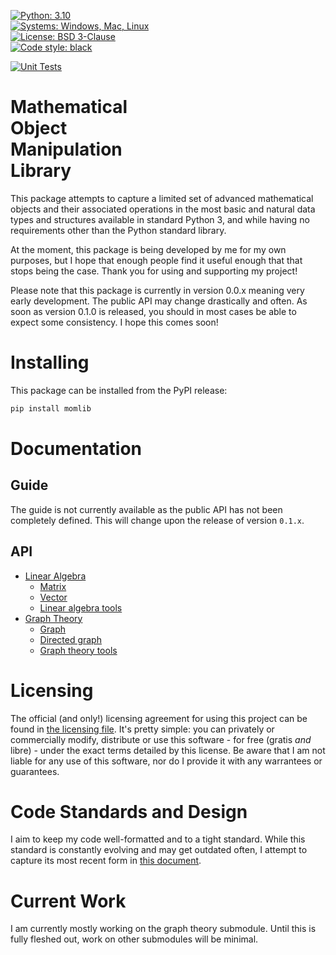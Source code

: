 [![Python: 3.10](https://img.shields.io/badge/Python-3.10-blue.svg)](https://www.python.org/)  
[![Systems: Windows, Mac, Linux](https://img.shields.io/badge/Systems-Windows%2C%20Mac%2C%20Linux-blue.svg)]()  
[![License: BSD 3-Clause](https://img.shields.io/badge/License-BSD_3--Clause-blue.svg)](https://opensource.org/licenses/BSD-3-Clause)  
[![Code style: black](https://img.shields.io/badge/Style-Black%2C%20PEP--8-blue.svg)](https://github.com/psf/black)  

[![Unit Tests](https://github.com/B-Roux/momlib/actions/workflows/tests.yml/badge.svg)](https://github.com/B-Roux/momlib/actions/workflows/tests.yml)  

# Mathematical<br>Object<br>Manipulation<br>Library

This package attempts to capture a limited set of advanced mathematical
    objects and their associated operations in the most basic and
    natural data types and structures available in standard Python 3,
    and while having no requirements other than the Python standard
    library.

At the moment, this package is being developed by me for my own
    purposes, but I hope that enough people find it useful enough that
    that stops being the case. Thank you for using and supporting my
    project!

Please note that this package is currently in version 0.0.x meaning
    very early development. The public API may change drastically and
    often. As soon as version 0.1.0 is released, you should in most
    cases be able to expect some consistency. I hope this comes soon!
    
# Installing

This package can be installed from the PyPI release:

```sh
pip install momlib
```

# Documentation
## Guide
The guide is not currently available as the public API has not been 
completely defined. This will change upon the release of version 
`0.1.x`.

## API
* [Linear Algebra](./docs/api/linalg)
  * [Matrix](./docs/api/linalg/matrix.md)
  * [Vector](./docs/api/linalg/vector.md)
  * [Linear algebra tools](./docs/api/linalg/tools.md)
* [Graph Theory](./docs/api/graph)
  * [Graph](./docs/api/graph/graph.md)
  * [Directed graph](./docs/api/graph/digraph.md)
  * [Graph theory tools](./docs/api/graph/tools.md)

# Licensing
The official (and only!) licensing agreement for using this project can
    be found in [the licensing file](./LICENSE.md). It's pretty simple:
    you can privately or commercially modify, distribute or use this
    software - for free (gratis *and* libre) - under the exact terms
    detailed by this license. Be aware that I am not liable for any use
    of this software, nor do I provide it with any warrantees or
    guarantees.

# Code Standards and Design
I aim to keep my code well-formatted and to a tight standard. While this
    standard is constantly evolving and may get outdated often, I 
    attempt to capture its most recent form in 
    [this document](./design/code_conventions.md).
    
# Current Work
I am currently mostly working on the graph theory submodule.
    Until this is fully fleshed out, work on other submodules will be
    minimal.
